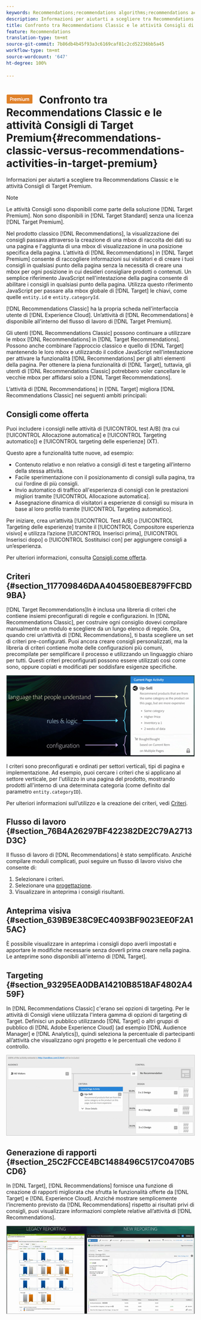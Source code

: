 ```yaml
---
keywords: Recommendations;recommendations algorithms;recommendations activity;recommendations classic
description: Informazioni per aiutarti a scegliere tra Recommendations Classic e le attività Consigli di Target Premium.
title: Confronto tra Recommendations Classic e le attività Consigli di Target Premium
feature: Recommendations
translation-type: tm+mt
source-git-commit: 7b86db4b45f93a3c6169caf81c2cd52236bb5a45
workflow-type: tm+mt
source-wordcount: '647'
ht-degree: 100%

---
```



# ![PREMIUM](/help/assets/premium.png) Confronto tra Recommendations Classic e le attività Consigli di Target Premium{#recommendations-classic-versus-recommendations-activities-in-target-premium}

Informazioni per aiutarti a scegliere tra Recommendations Classic e le attività Consigli di Target Premium.

>[!NOTE]
>
>Le attività Consigli sono disponibili come parte della soluzione [!DNL Target Premium]. Non sono disponibili in [!DNL Target Standard] senza una licenza [!DNL Target Premium].

Nel prodotto classico [!DNL Recommendations], la visualizzazione dei consigli passava attraverso la creazione di una mbox di raccolta dei dati su una pagina e l&#39;aggiunta di una mbox di visualizzazione in una posizione specifica della pagina. L’attività di [!DNL Recommendations] in [!DNL Target Premium] consente di raccogliere informazioni sui visitatori e di creare i tuoi consigli in qualsiasi punto della pagina senza la necessità di creare una mbox per ogni posizione in cui desideri consigliare prodotti o contenuti. Un semplice riferimento JavaScript nell&#39;intestazione della pagina consente di abilitare i consigli in qualsiasi punto della pagina. Utilizza questo riferimento JavaScript per passare alla mbox globale di [!DNL Target] le chiavi, come quelle `entity.id` e `entity.categoryId`.

[!DNL Recommendations Classic] ha la propria scheda nell’interfaccia utente di [!DNL Experience Cloud]. Un’attività di [!DNL Recommendations] è disponibile all’interno del flusso di lavoro di [!DNL Target Premium].

Gli utenti [!DNL Recommendations Classic] possono continuare a utilizzare le mbox [!DNL Recommendations] in [!DNL Target Recommendations]. Possono anche combinare l’approccio classico e quello di [!DNL Target] mantenendo le loro mbox e utilizzando il codice JavaScript nell’intestazione per attivare la funzionalità [!DNL Recommendations] per gli altri elementi della pagina. Per ottenere la piena funzionalità di [!DNL Target], tuttavia, gli utenti di [!DNL Recommendations Classic] potrebbero voler cancellare le vecchie mbox per affidarsi solo a [!DNL Target Recommendations].

L’attività di [!DNL Recommendations] in [!DNL Target] migliora [!DNL Recommendations Classic] nei seguenti ambiti principali:

## Consigli come offerta

Puoi includere i consigli nelle attività di [!UICONTROL test A/B] (tra cui [!UICONTROL Allocazione automatica] e [!UICONTROL Targeting automatico]) e [!UICONTROL targeting delle esperienze] (XT).

Questo apre a funzionalità tutte nuove, ad esempio:

* Contenuto relativo e non relativo a consigli di test e targeting all’interno della stessa attività.
* Facile sperimentazione con il posizionamento di consigli sulla pagina, tra cui l’ordine di più consigli.
* Invio automatico di traffico all&#39;esperienza di consigli con le prestazioni migliori tramite [!UICONTROL Allocazione automatica].
* Assegnazione dinamica di visitatori a esperienze di consigli su misura in base al loro profilo tramite [!UICONTROL Targeting automatico].

Per iniziare, crea un’attività [!UICONTROL Test A/B] o [!UICONTROL Targeting delle esperienze] tramite il [!UICONTROL Compositore esperienza visivo] e utilizza l’azione [!UICONTROL Inserisci prima], [!UICONTROL Inserisci dopo] o [!UICONTROL Sostituisci con] per aggiungere consigli a un’esperienza.

Per ulteriori informazioni, consulta [Consigli come offerta](/help/c-recommendations/recommendations-as-an-offer.md).

## Criteri {#section_117709846DAA404580EBE879FFCBD9BA}

[!DNL Target Recommendations]In è inclusa una libreria di criteri che contiene insiemi preconfigurati di regole e configurazioni. In [!DNL Recommendations Classic], per costruire ogni consiglio dovevi compilare manualmente un modulo e scegliere da un lungo elenco di regole. Ora, quando crei un’attività di [!DNL Recommendations], ti basta scegliere un set di criteri pre-configurati. Puoi ancora creare consigli personalizzati, ma la libreria di criteri contiene molte delle configurazioni più comuni, precompilate per semplificare il processo e utilizzando un linguaggio chiaro per tutti. Questi criteri preconfigurati possono essere utilizzati così come sono, oppure copiati e modificati per soddisfare esigenze specifiche.

![](assets/overview_criteria.png)

I criteri sono preconfigurati e ordinati per settori verticali, tipi di pagina e implementazione. Ad esempio, puoi cercare i criteri che si applicano al settore verticale, per l&#39;utilizzo in una pagina del prodotto, mostrando prodotti all&#39;interno di una determinata categoria (come definito dal parametro `entity.categoryID`).

Per ulteriori informazioni sull’utilizzo e la creazione dei criteri, vedi [Criteri](/help/c-recommendations/c-algorithms/algorithms.md).

## Flusso di lavoro {#section_76B4A26297BF422382DE2C79A2713D3C}

Il flusso di lavoro di [!DNL Recommendations] è stato semplificato. Anziché compilare moduli complicati, puoi seguire un flusso di lavoro visivo che consente di:

1. Selezionare i criteri.
1. Selezionare una [progettazione](/help/c-recommendations/c-design-overview/create-design.md#task_CC5BD28C364742218C1ACAF0D45E0E14).
1. Visualizzare in anteprima i consigli risultanti.

## Anteprima visiva {#section_639B9E38C9EC4093BF9023EE0F2A15AC}

È possibile visualizzare in anteprima i consigli dopo averli impostati e apportare le modifiche necessarie senza doverli prima creare nella pagina. Le anteprime sono disponibili all&#39;interno di [!DNL Target].

## Targeting {#section_93295EA0DBA14210B8518AF4802A459F}

In [!DNL Recommendations Classic] c&#39;erano sei opzioni di targeting. Per le attività di Consigli viene utilizzata l&#39;intera gamma di opzioni di targeting di Target. Definisci un pubblico utilizzando [!DNL Target] o altri gruppi di pubblico di [!DNL Adobe Experience Cloud] (ad esempio [!DNL Audience Manager] e [!DNL Analytics]), quindi seleziona la percentuale di partecipanti all’attività che visualizzano ogni progetto e le percentuali che vedono il controllo.

![](assets/overview_targeting.png)

## Generazione di rapporti {#section_25C2FCCE4BC1488496C517C0470B5CD6}

In [!DNL Target], [!DNL Recommendations] fornisce una funzione di creazione di rapporti migliorata che sfrutta le funzionalità offerte da [!DNL Target] e [!DNL Experience Cloud]. Anziché mostrare semplicemente l’incremento previsto da [!DNL Recommendations] rispetto ai risultati privi di consigli, puoi visualizzare informazioni complete relative all’attività di [!DNL Recommendations].

![](assets/overview_report.png)

